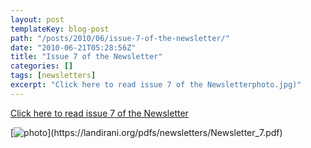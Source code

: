 ```yaml
---
layout: post
templateKey: blog-post
path: "/posts/2010/06/issue-7-of-the-newsletter/"
date: "2010-06-21T05:28:56Z"
title: "Issue 7 of the Newsletter"
categories: []
tags: [newsletters]
excerpt: "Click here to read issue 7 of the Newsletterphoto.jpg)"
---
```


[Click here to read issue 7 of the Newsletter](https://landirani.org/pdfs/newsletters/Newsletter_7.pdf)

[![photo](https://www.landirani.org/image_library/news/full_size/4c1f1553ca7fenewsletter_7.pdf_(page_1_of_4).jpg)](https://landirani.org/pdfs/newsletters/Newsletter_7.pdf)